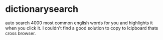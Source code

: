 dictionarysearch
================

auto search 4000 most common english words for you and highlights it when you click it.
I couldn't find a good solution to copy to lcipboard thats cross browser.

